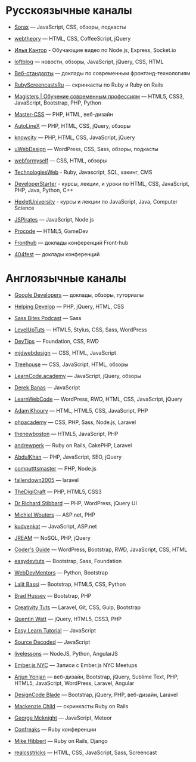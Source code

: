 # Русскоязычные каналы
* [Sorax](http://www.youtube.com/user/ArtSorax) — JavaScript, CSS, обзоры, подкасты

* [webtheory](http://www.youtube.com/user/WebTheory) — HTML, CSS, CoffeeScript, jQuery

* [Илья Кантор](https://www.youtube.com/user/iliakan/) - Обучающие видео по Node.js, Express, Socket.io

* [loftblog](https://www.youtube.com/channel/UCIIt69f5D44s2cdb9vXQNzA) — новости, обзоры, JavaScript, jQuery, CSS, HTML

* [Веб-стандарты](http://www.youtube.com/user/wstdays) — доклады по современным фронтэнд-технологиям

* [RubyScreencastsRu](http://www.youtube.com/user/RubyScreencastsRu) — скринкасты по Ruby и Ruby on Rails

* [Magisters | Обучение современным профессиям](http://www.youtube.com/user/WebMagistersRu) — HTML5, CSS3, JavaScript, Bootstrap, PHP, Python

* [Master-CSS](http://www.youtube.com/user/TheSWAT727) — PHP, HTML, веб-дизайн

* [AutoLineX](http://www.youtube.com/user/IllyaLoshek) — PHP, HTML, CSS, jQuery, обзоры

* [knowcity](http://www.youtube.com/user/ecroFeGushKa) — PHP, HTML, CSS, JavaScript, jQuery

* [uWebDesign](http://www.youtube.com/user/uwebdesign) — WordPress, CSS, Sass, обзоры, подкасты

* [webformyself](http://www.youtube.com/channel/UCGuhp4lpQvK94ZC5kuOZbjA) — CSS, HTML, обзоры

* [TechnologiesWeb](https://www.youtube.com/channel/UCwiiinc7aXEM1ZE2JQ9b46A) - Ruby, Javascript, SQL, хакинг, CMS

* [DeveloperStarter](https://www.youtube.com/user/DeveloperStarter) - курсы, лекции, и уроки по HTML, CSS, JavaScript, PHP, Java, Python, C++

* [HexletUniversity](https://www.youtube.com/user/HexletUniversity) - курсы и лекции по JavaScript, Java, Computer Science

* [JSPirates](http://www.youtube.com/channel/UCoQvColVafC905L1wyqfjcg) — JavaScript, Node.js

* [Procode](http://www.youtube.com/user/easygamedev) — HTML5, GameDev

* [Fronthub](http://www.youtube.com/channel/UComo38nPQVCnkZFadQ9uc2A) — доклады конференций Front-hub

* [404fest](https://www.youtube.com/user/404fest) — доклады конференций

# Англоязычные каналы
* [Google Developers](http://www.youtube.com/user/GoogleDevelopers) — доклады, обзоры, туториалы

* [Helping Develop](http://www.youtube.com/user/TheHelpingDevelop) — PHP, jQuery, HTML, CSS

* [Sass Bites Podcast](http://www.youtube.com/user/sassbites) — Sass

* [LevelUpTuts](http://www.youtube.com/user/LevelUpTuts) — HTML5, Stylus, CSS, Sass, WordPress

* [DevTips](http://www.youtube.com/user/DevTipsForDesigners) — Foundation, CSS, RWD

* [mjdwebdesign](http://www.youtube.com/user/mjdwebdesign) — CSS, HTML, JavaScript

* [Treehouse](http://www.youtube.com/user/gotreehouse) — CSS, JavaScript, HTML, обзоры

* [LearnCode.academy](http://www.youtube.com/user/learncodeacademy) — JavaScript, jQuery, обзоры

* [Derek Banas](http://www.youtube.com/user/derekbanas) — JavaScript

* [LearnWebCode](http://www.youtube.com/user/LearnWebCode) — WordPress, RWD, HTML, CSS, JavaScript, jQuery

* [Adam Khoury](http://www.youtube.com/user/flashbuilding) — HTML, HTML5, CSS, JavaScript, PHP

* [phpacademy](http://www.youtube.com/user/phpacademy) — CSS, PHP, Sass, Node.js, Laravel

* [thenewboston](http://www.youtube.com/user/thenewboston) — HTML5, JavaScript, PHP

* [andrewperk](http://www.youtube.com/user/andrewperk) — Ruby on Rails, CakePHP, Laravel

* [AbdulKhan](http://www.youtube.com/user/WaliTutorials) — PHP, JavaScript, SEO, jQuery

* [computttsmaster](http://www.youtube.com/channel/UC9O66QHVPAaxjeezBWti4uw) — PHP, Node.js

* [fallendown2005](http://www.youtube.com/user/fallendown2005) — laravel

* [TheDigiCraft](http://www.youtube.com/user/TheDigiCraft) — PHP, HTML5, CSS3

* [Dr Richard Stibbard](http://www.youtube.com/user/webinaction) — PHP, WordPress, jQuery UI

* [Michiel Wouters](http://www.youtube.com/user/Beatle87) — ASP.net, PHP

* [kudvenkat](http://www.youtube.com/user/kudvenkat) — JavaScript, ASP.net

* [JREAM](http://www.youtube.com/user/JREAMdesign) — NoSQL, PHP, jQuery

* [Coder's Guide](http://www.youtube.com/user/CodersGuide) — WordPress, Bootstrap, RWD, JavaScript, CSS, HTML

* [easydevtuts](http://www.youtube.com/user/easydevtuts) — Bootstrap, Sass, Foundation

* [WebDevMentors](http://www.youtube.com/user/webdevmentors) — Python, Bootstrap

* [Lalit Bassi](http://www.youtube.com/user/wiredwiki) — Bootstrap, HTML5, CSS, Python

* [Brad Hussey](http://www.youtube.com/user/hussey17) — Bootstrap, PHP

* [Creativity Tuts](http://www.youtube.com/user/Creativitytuts) — Laravel, Git, CSS, Gulp, Bootstrap

* [Quentin Watt](http://www.youtube.com/user/QuentinWatt) — jQuery, HTML5, CSS3, PHP

* [Easy Learn Tutorial](http://www.youtube.com/user/easylearntutorial) — JavaScript

* [Source Decoded](http://www.youtube.com/channel/UCl0hPcsUmeld49qmWWSQKOg) — JavaScript

* [livelessons](http://www.youtube.com/user/livelessons) — NodeJS, Python, AngularJS

* [Ember.js NYC](https://www.youtube.com/user/EmberNYC) — Записи с Ember.js NYC Meetups

* [Arjun Yonjan](https://www.youtube.com/user/YonjanArjun) — веб-дизайн, Bootstrap, jQuery, Sublime Text, PHP, HTML5, JavaScript, WordPress, Laravel, Angular

* [DesignCode Blade](https://www.youtube.com/channel/UCOL9ZxzRX9lIvOliY_oz0Ng) — Bootstrap, jQuery, PHP, веб-дизайн, Laravel

* [Mackenzie Child](https://www.youtube.com/user/mackenziechild) — скринкасты Ruby on Rails

* [George Mcknight](https://www.youtube.com/user/geomck1967) — JavaScript, Meteor

* [Confreaks](https://www.youtube.com/user/Confreaks) — Ruby конференции

* [Mike Hibbert](https://www.youtube.com/user/MickeySoFine1972) — Ruby on Rails, Django

* [realcsstricks](http://www.youtube.com/user/realcsstricks) — HTML, CSS, JavaScript, Sass, Screencast

